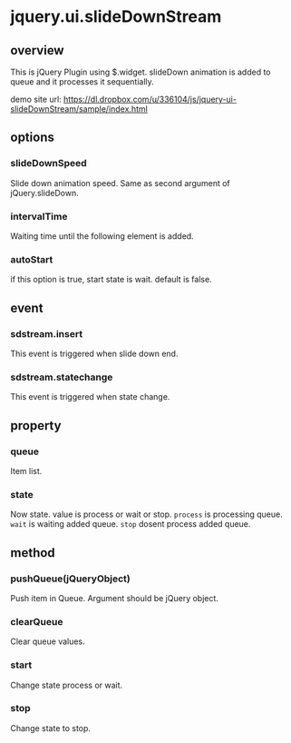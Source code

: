# jquery.ui.slideDownStream

## overview

This is jQuery Plugin using $.widget. slideDown animation is added to queue and it processes it sequentially.

demo site url:
https://dl.dropbox.com/u/336104/js/jquery-ui-slideDownStream/sample/index.html

## options

### slideDownSpeed

Slide down animation speed. Same as second argument of jQuery.slideDown.

### intervalTime

Waiting time until the following element is added.

### autoStart

if this option is true, start state is wait. default is false.

## event

### sdstream.insert

This event is triggered when slide down end.

### sdstream.statechange

This event is triggered when state change.

## property

### queue

Item list.

### state

Now state. value is process or wait or stop. `process` is processing queue. `wait` is waiting added queue. `stop` dosent process added queue.

## method

### pushQueue(jQueryObject)

Push item in Queue. Argument should be jQuery object.

### clearQueue

Clear queue values.

### start

Change state process or wait.

### stop

Change state to stop.
